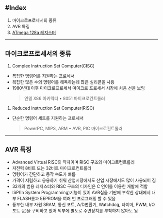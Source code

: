 #Index
------

1. 마이크로프로세서의 종류
2. AVR 특징
3. [ATmega 128a 레지스터](s)

---

마이크로프로세서의 종류 
-----------------
1. Complex Instruction Set Computer(CISC) 
- 복잡한 명령어를 지원하는 프로세서 
- 복잡한 많은 수의 명령어를 해독하는데 많은 실리콘을 사용 
- 1980년대 이후 마이크로프로세서 마이크로 프로세서 시장에 처음 선을 보임 
	> 인텔 X86 아키텍터 • 8051 마이크로컨트롤러

1. Reduced Instruction Set Computer(RISC)
- 단순한 명령어 세트를 지원하는 프로세서 
	> PowerPC, MIPS, ARM • AVR, PIC 마이크로컨트롤러

---

AVR 특징
----------
* Advanced Virtual RISC의 약자이며 RISC 구조의 마이크로컨트롤러
* 저전력 8비트 또는 32비트 마이크로컨트롤러
* 명령어가 간단하고 동작 속도가 빠름
* 가격이 저렴하고 응용하기 쉬워 산업시장에서도 산업 시장에서도 많이 사용되어 짐
* 32개의 범용 레지스터와 RISC 구조의 디자인은 C 언어를 이용한 개발에 적합
* ISP(In System Programming)기능이 있어 AVR칩을 기판에 부착한 상태에서 내부 FLASH롬과 EEPROM을 여러 번 프로그래밍 할 수 있음
* 풍부한 내부 자원 SRAM, 통신 포트, A/D변환기, Watchdog, 타이머, PWM, I/O포트 등)을 구비하고 있어 외부에 별도로 주변장치를 부착하지 않아도 됨
